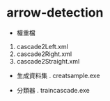 # arrow-detection
- 權重檔
1. cascade2Left.xml
2. cascade2Right.xml
3. cascade2Straight.xml

- 生成資料集
. creatsample.exe

- 分類器
. traincascade.exe
